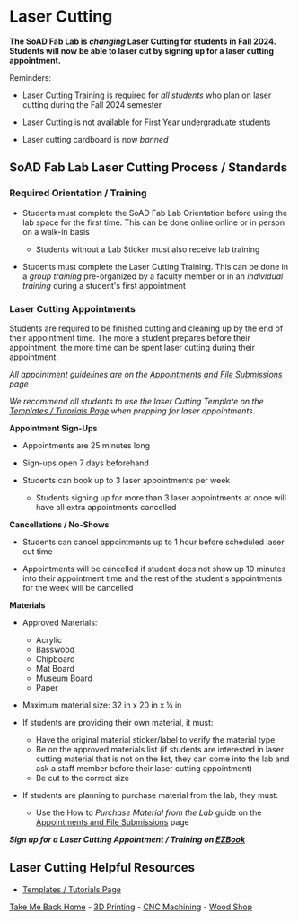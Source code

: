 

# Laser Cutting

**The SoAD Fab Lab is *changing* Laser Cutting for students in Fall 2024. Students will now be able to laser cut by signing up for a laser cutting appointment.**

Reminders:
* Laser Cutting Training is required for _all students_ who plan on laser cutting during the Fall 2024 semester

* Laser Cutting is not available for First Year undergraduate students

* Laser cutting cardboard is now *banned*


## SoAD Fab Lab Laser Cutting Process / Standards


### Required Orientation / Training
* Students must complete the SoAD Fab Lab Orientation before using the lab space for the first time. This can be done online online or in person on a walk-in basis
   * Students without a Lab Sticker must also receive lab training   
   
* Students must complete the Laser Cutting Training. This can be done in a _group training_ pre-organized by a faculty member or in an _individual training_ during a student's first appointment

### Laser Cutting Appointments 
Students are required to be finished cutting and cleaning up by the end of their appointment time. The more a student prepares before their appointment, the more time can be spent laser cutting during their appointment. 

_All appointment guidelines are on the [Appointments and File Submissions](https://digitalfabricationlab-nyit-soad.github.io/resources/Tutorials&Templates/SubmissionGuide/) page_

_We recommend all students to use the laser Cutting Template on the [Templates / Tutorials Page](https://digitalfabricationlab-nyit-soad.github.io/resources/Tutorials&Templates/) when prepping for laser appointments._

**Appointment Sign-Ups**

* Appointments are 25 minutes long
  
* Sign-ups open 7 days beforehand
  
* Students can book up to 3 laser appointments per week  
  * Students signing up for more than 3 laser appointments at once will have all extra appointments cancelled

**Cancellations / No-Shows**

* Students can cancel appointments up to 1 hour before scheduled laser cut time
  
* Appointments will be cancelled if student does not show up 10 minutes into their appointment time and the rest of the student's appointments for the week will be cancelled

**Materials**

* Approved Materials:
   * Acrylic
   * Basswood
   * Chipboard
   * Mat Board
   * Museum Board
   * Paper

* Maximum material size: 32 in x 20 in x ¼ in
     
* If students are providing their own material, it must:
   * Have the original material sticker/label to verify the material type
   * Be on the approved materials list (if students are interested in laser cutting material that is not on the list, they can come into the lab and ask a staff member before their laser cutting appointment)
   * Be cut to the correct size
   
* If students are planning to purchase material from the lab, they must:
   * Use the How to _Purchase Material from the Lab_ guide on the [Appointments and File Submissions](https://digitalfabricationlab-nyit-soad.github.io/resources/Tutorials&Templates/SubmissionGuide/) page
 

***Sign up for a Laser Cutting Appointment / Training on [EZBook](https://new.ezbook.com/NYIT)***

## Laser Cutting Helpful Resources

* [Templates / Tutorials Page](https://digitalfabricationlab-nyit-soad.github.io/resources/Tutorials&Templates/)
  
[Take Me Back Home](https://digitalfabricationlab-nyit-soad.github.io/resources/) - [3D Printing](https://digitalfabricationlab-nyit-soad.github.io/resources/3Dprinters/) - [CNC Machining](https://digitalfabricationlab-nyit-soad.github.io/resources/CNCmills/) - [Wood Shop](https://digitalfabricationlab-nyit-soad.github.io/resources/ShopTools/)  

